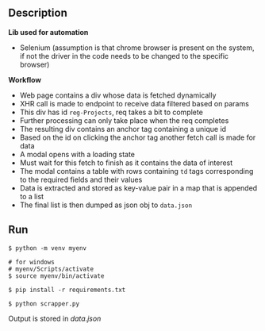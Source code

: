 ## Description

**Lib used for automation**

- Selenium (assumption is that chrome browser is present on the system, if not the driver in the code needs to be changed to the specific browser)

**Workflow**

- Web page contains a div whose data is fetched dynamically
- XHR call is made to endpoint to receive data filtered based on params
- This div has id `reg-Projects`, req takes a bit to complete 
- Further processing can only take place when the req completes
- The resulting div contains an anchor tag containing a unique id 
- Based on the id on clicking the anchor tag another fetch call is made for data
- A modal opens with a loading state
- Must wait for this fetch to finish as it contains the data of interest
- The modal contains a table with rows containing `td` tags corresponding to the required fields and their values
- Data is extracted and stored as key-value pair in a map that is appended to a list
- The final list is then dumped as json obj to `data.json`


## Run

```
$ python -m venv myenv

# for windows
# myenv/Scripts/activate
$ source myenv/bin/activate

$ pip install -r requirements.txt

$ python scrapper.py
```

Output is stored in *data.json*
